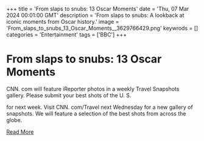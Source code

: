 +++
title = 'From slaps to snubs: 13 Oscar Moments'
date = 'Thu, 07 Mar 2024 00:01:00 GMT'
description = 'From slaps to snubs: A lookback at iconic moments from Oscar history.'
image = 'From_slaps_to_snubs_13_Oscar_Moments__3629766429.png'
keywrods =  []
categories = 'Entertainment'
tags = ['BBC']
+++

# From slaps to snubs: 13 Oscar Moments

CNN.
com will feature iReporter photos in a weekly Travel Snapshots gallery.
Please submit your best shots of the U.
S.

for next week.
Visit CNN.
com/Travel next Wednesday for a new gallery of snapshots.
We will feature a selection of the best shots from across the globe.


[Read More](https://www.bbc.co.uk/iplayer/episode/m001xhns)
